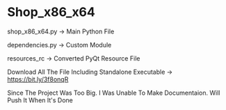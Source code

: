 # Shop_x86_x64

shop_x86_x64.py -> Main Python File

dependencies.py -> Custom Module

resources_rc -> Converted PyQt Resource File

Download All The File Including Standalone Executable -> https://bit.ly/3f8onqR

Since The Project Was Too Big. I Was Unable To Make Documentaion.
Will Push It When It's Done
